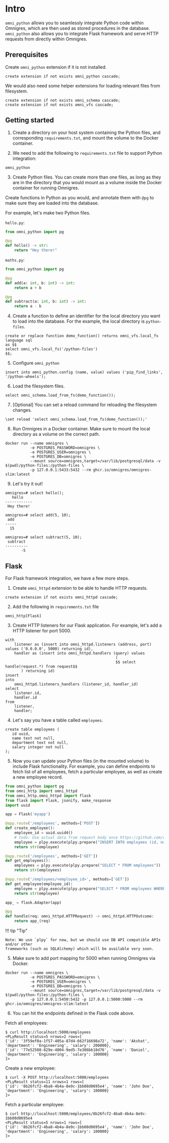 # Intro

`omni_python` allows you to seamlessly integrate Python code within Omnigres, which are then used as stored procedures in the database. `omni_python` also allows you to integrate Flask framework and serve HTTP requests from directly within Omnigres.

## Prerequisites

Create `omni_python` extension if it is not installed.
```postgresql
create extension if not exists omni_python cascade;
```

We would also need some helper extensions for loading relevant files from filesystem.
```postgresql
create extension if not exists omni_schema cascade;
create extension if not exists omni_vfs cascade;
```

## Getting started

1. Create a directory on your host system containing the Python files, and corresponding `requirements.txt`, and mount the volume to the Docker container.

2. We need to add the following to `requirements.txt` file to support Python integration:
```shell
omni_python
```

3. Create Python files. You can create more than one files, as long as they are in the directory that you would mount as a volume inside the Docker container for running Omnigres.

Create functions in Python as you would, and annotate them with `@pg` to make sure they are loaded into the database.

For example, let's make two Python files.

`hello.py`:
```python
from omni_python import pg

@pg
def hello() -> str:
    return "Hey there!"
```

`maths.py`:
```python
from omni_python import pg

@pg
def add(a: int, b: int) -> int:
    return a + b

@pg
def subtract(a: int, b: int) -> int:
    return a - b
```

4. Create a function to define an identifier for the local directory you want to load into the database. For the example, the local directory is `python-files`.

```postgresql
create or replace function demo_function() returns omni_vfs.local_fs language sql
as $$
select omni_vfs.local_fs('/python-files')
$$;
```

5. Configure `omni_python`
```postgresql
insert into omni_python.config (name, value) values ('pip_find_links', '/python-wheels');
```

6. Load the filesystem files.
```postgresql
select omni_schema.load_from_fs(demo_function());
```

7. [Optional] You can set a reload command for reloading the filesystem changes.
```postgresql
\set reload 'select omni_schema.load_from_fs(demo_function());'
```

8. Run Omnigres in a Docker container. Make sure to mount the local directory as a volume on the correct path.
```shell
docker run --name omnigres \
           -e POSTGRES_PASSWORD=omnigres \
           -e POSTGRES_USER=omnigres \
           -e POSTGRES_DB=omnigres \
           --mount source=omnigres,target=/var/lib/postgresql/data -v $(pwd)/python-files:/python-files \
           -p 127.0.0.1:5433:5432 --rm ghcr.io/omnigres/omnigres-slim:latest
```

9. Let's try it out!
```postgresql
omnigres=# select hello();
   hello
------------
 Hey there!
```
```postgresql
omnigres=# select add(5, 10);
 add
-----
  15
```
```postgresql
omnigres=# select subtract(5, 10);
 subtract
----------
       -5
```

## Flask

For Flask framework integration, we have a few more steps.

1. Create `omni_httpd` extension to be able to handle HTTP requests.
```postgresql
create extension if not exists omni_httpd cascade;
```
2. Add the following in `requirements.txt` file
```
omni_http[Flask]
```

3. Create HTTP listeners for our Flask application. For example, let's add a HTTP listener for port 5000.
```postgresql
with
    listener as (insert into omni_httpd.listeners (address, port) values ('0.0.0.0', 5000) returning id),
    handler as (insert into omni_httpd.handlers (query) values
                                                 (
                                                 $$ select handle(request.*) from request$$
       ) returning id)
insert
into
    omni_httpd.listeners_handlers (listener_id, handler_id)
select
    listener.id,
    handler.id
from
    listener,
    handler;
```

4. Let's say you have a table called `employees`.
```postgresql
create table employees (
   id uuid,
   name text not null,
   department text not null,
   salary integer not null
);
```

5. Now you can update your Python files (in the mounted volume) to include Flask functionality. For example, you can define endpoints to fetch list of all employees, fetch a particular employee, as well as create a new employee record.
```python
from omni_python import pg
from omni_http import omni_httpd
from omni_http.omni_httpd import flask
from flask import Flask, jsonify, make_response
import uuid

app = Flask('myapp')

@app.route('/employees', methods=['POST'])
def create_employee():
    employee_id = uuid.uuid4()
    # todo: Use actual data from request body once https://github.com/omnigres/omnigres/pull/316 is merged.
    employee = plpy.execute(plpy.prepare("INSERT INTO employees (id, name, department, salary) VALUES ($1, $2, $3, $4) RETURNING *", ["uuid", "text", "text", "int"]), [employee_id, "John Doe", "Engineering", 100000])
    return str(employee)

@app.route('/employees', methods=['GET'])
def get_employees():
    employees = plpy.execute(plpy.prepare("SELECT * FROM employees"))
    return str(employees)

@app.route('/employees/<employee_id>', methods=['GET'])
def get_employee(employee_id):
    employee = plpy.execute(plpy.prepare("SELECT * FROM employees WHERE id = $1", ["uuid"]), [employee_id])
    return str(employee)

app_ = flask.Adapter(app)

@pg
def handle(req: omni_httpd.HTTPRequest) -> omni_httpd.HTTPOutcome:
    return app_(req)
```

!!! tip "Tip"

    Note: We use `plpy` for now, but we should use DB API compatible APIs and/or other 
    frameworks (such as SQLAlchemy) which will be available very soon.

5. Make sure to add port mapping for 5000 when running Omnigres via Docker.
```shell
docker run --name omnigres \
           -e POSTGRES_PASSWORD=omnigres \
           -e POSTGRES_USER=omnigres \
           -e POSTGRES_DB=omnigres \
           --mount source=omnigres,target=/var/lib/postgresql/data -v $(pwd)/python-files:/python-files \
           -p 127.0.0.1:5450:5432 -p 127.0.0.1:5000:5000 --rm ghcr.io/omnigres/omnigres-slim:latest
```

6. You can hit the endpoints defined in the Flask code above.

Fetch all employees:
```shell
$ curl http://localhost:5000/employees
<PLyResult status=5 nrows=2 rows=[
{'id': '3f59ef0a-1f57-405a-87d4-662f16698a72', 'name': 'Akshat', 'department': 'Engineering', 'salary': 200000}, 
{'id': '77e52508-829e-4004-9ed5-7e386bb18d76', 'name': 'Daniel', 'department': 'Engineering', 'salary': 100000}
]>
```

Create a new employee:
```shell
$ curl -X POST http://localhost:5000/employees
<PLyResult status=11 nrows=1 rows=[
{'id': '8b26fcf2-4ba8-4b4a-8e9c-1bb08d0695e4', 'name': 'John Doe', 'department': 'Engineering', 'salary': 100000}
]>
```

Fetch a particular employee:
```shell
$ curl http://localhost:5000/employees/8b26fcf2-4ba8-4b4a-8e9c-1bb08d0695e4
<PLyResult status=5 nrows=1 rows=[
{'id': '8b26fcf2-4ba8-4b4a-8e9c-1bb08d0695e4', 'name': 'John Doe', 'department': 'Engineering', 'salary': 100000}
]>
```
